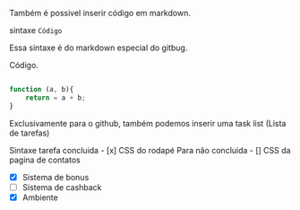Também é possivel inserir código em markdown. 

sintaxe ``` Código ```

Essa sintaxe é do markdown especial do gitbug.


Código.

``` JavaScript

function (a, b){
    return = a + b;
}
```


Exclusivamente para o github, também podemos inserir uma task list (Lista de tarefas)

Sintaxe tarefa concluida - [x] CSS do rodapé
Para não concluida - [] CSS da pagina de contatos

- [X] Sistema de bonus
- [ ] Sistema de cashback
- [X] Ambiente